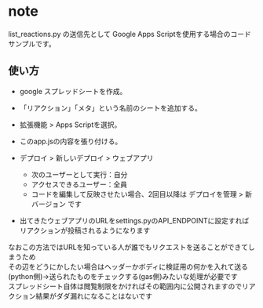 # note
list_reactions.py の送信先として Google Apps Scriptを使用する場合のコードサンプルです。

## 使い方
* google スプレッドシートを作成。
* 「リアクション」「メタ」という名前のシートを追加する。
* 拡張機能 > Apps Scriptを選択。
* このapp.jsの内容を張り付ける。
* デプロイ > 新しいデプロイ > ウェブアプリ
    * 次のユーザーとして実行：自分
    * アクセスできるユーザー：全員
    * コードを編集して反映させたい場合、2回目以降は デプロイを管理 > 新バージョン です

* 出てきたウェブアプリのURLをsettings.pyのAPI_ENDPOINTに設定すればリアクションが投稿されるようになります

なおこの方法ではURLを知っている人が誰でもリクエストを送ることができてしまうため  
その辺をどうにかしたい場合はヘッダーかボディに検証用の何かを入れて送る(python側)→送られたものをチェックする(gas側)みたいな処理が必要です  
スプレッドシート自体は閲覧制限をかければその範囲内に公開されますのでリアクション結果がダダ漏れになることはないです